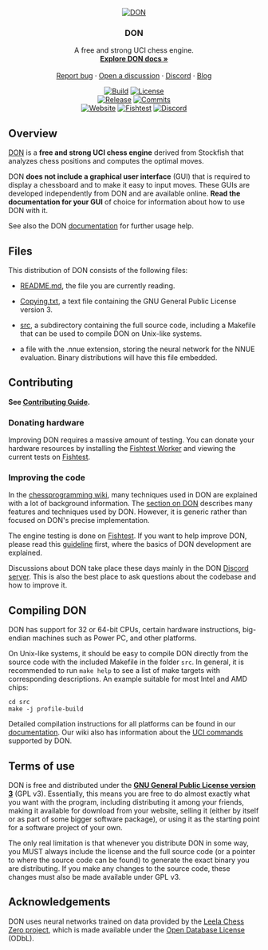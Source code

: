 <div align="center">

  [![DON][DON128-logo]][website-link]

  <h3>DON</h3>

  A free and strong UCI chess engine.
  <br>
  <strong>[Explore DON docs »][wiki-link]</strong>
  <br>
  <br>
  [Report bug][issue-link]
  ·
  [Open a discussion][discussions-link]
  ·
  [Discord][discord-link]
  ·
  [Blog][website-blog-link]

  [![Build][build-badge]][build-link]
  [![License][license-badge]][license-link]
  <br>
  [![Release][release-badge]][release-link]
  [![Commits][commits-badge]][commits-link]
  <br>
  [![Website][website-badge]][website-link]
  [![Fishtest][fishtest-badge]][fishtest-link]
  [![Discord][discord-badge]][discord-link]

</div>

## Overview

[DON][website-link] is a **free and strong UCI chess engine** derived from
Stockfish that analyzes chess positions and computes the optimal moves.

DON **does not include a graphical user interface** (GUI) that is required
to display a chessboard and to make it easy to input moves. These GUIs are
developed independently from DON and are available online. **Read the
documentation for your GUI** of choice for information about how to use
DON with it.

See also the DON [documentation][wiki-usage-link] for further usage help.

## Files

This distribution of DON consists of the following files:

  * [README.md][readme-link], the file you are currently reading.

  * [Copying.txt][license-link], a text file containing the GNU General Public
    License version 3.

  * [src][src-link], a subdirectory containing the full source code, including a
    Makefile that can be used to compile DON on Unix-like systems.

  * a file with the .nnue extension, storing the neural network for the NNUE
    evaluation. Binary distributions will have this file embedded.

## Contributing

__See [Contributing Guide](CONTRIBUTING.md).__

### Donating hardware

Improving DON requires a massive amount of testing. You can donate your
hardware resources by installing the [Fishtest Worker][worker-link] and viewing
the current tests on [Fishtest][fishtest-link].

### Improving the code

In the [chessprogramming wiki][programming-link], many techniques used in
DON are explained with a lot of background information.
The [section on DON][programmingsf-link] describes many features
and techniques used by DON. However, it is generic rather than
focused on DON's precise implementation.

The engine testing is done on [Fishtest][fishtest-link].
If you want to help improve DON, please read this [guideline][guideline-link]
first, where the basics of DON development are explained.

Discussions about DON take place these days mainly in the DON
[Discord server][discord-link]. This is also the best place to ask questions
about the codebase and how to improve it.

## Compiling DON

DON has support for 32 or 64-bit CPUs, certain hardware instructions,
big-endian machines such as Power PC, and other platforms.

On Unix-like systems, it should be easy to compile DON directly from the
source code with the included Makefile in the folder `src`. In general, it is
recommended to run `make help` to see a list of make targets with corresponding
descriptions. An example suitable for most Intel and AMD chips:

```
cd src
make -j profile-build
```

Detailed compilation instructions for all platforms can be found in our
[documentation][wiki-compile-link]. Our wiki also has information about
the [UCI commands][wiki-uci-link] supported by DON.

## Terms of use

DON is free and distributed under the
[**GNU General Public License version 3**][license-link] (GPL v3). Essentially,
this means you are free to do almost exactly what you want with the program,
including distributing it among your friends, making it available for download
from your website, selling it (either by itself or as part of some bigger
software package), or using it as the starting point for a software project of
your own.

The only real limitation is that whenever you distribute DON in some way,
you MUST always include the license and the full source code (or a pointer to
where the source code can be found) to generate the exact binary you are
distributing. If you make any changes to the source code, these changes must
also be made available under GPL v3.

## Acknowledgements

DON uses neural networks trained on data provided by the [Leela Chess Zero
project][lc0-data-link], which is made available under the [Open Database License][odbl-link] (ODbL).


[authors-link]:       https://github.com/ehsanrashid/DON/blob/master/AUTHORS
[build-link]:         https://github.com/ehsanrashid/DON/actions/workflows/don.yml
[commits-link]:       https://github.com/ehsanrashid/DON/commits/master
[discord-link]:       https://discord.gg/GWDRS3kU6R
[issue-link]:         https://github.com/ehsanrashid/DON/issues/new?assignees=&labels=&template=BUG-REPORT.yml
[discussions-link]:   https://github.com/ehsanrashid/DON/discussions/new
[fishtest-link]:      https://tests.donchess.org/tests
[guideline-link]:     https://github.com/ehsanrashid/DON/fishtest/wiki/Creating-my-first-test
[license-link]:       https://github.com/ehsanrashid/DON/blob/master/Copying.txt
[programming-link]:   https://www.chessprogramming.org/Main_Page
[programmingsf-link]: https://www.chessprogramming.org/DON
[readme-link]:        https://github.com/ehsanrashid/DON/blob/master/README.md
[release-link]:       https://github.com/ehsanrashid/DON/releases/latest
[src-link]:           https://github.com/ehsanrashid/DON/tree/master/src
[don128-logo]:        https://donchess.org/images/logo/icon_128x128.png
[uci-link]:           https://backscattering.de/chess/uci/
[website-link]:       https://donchess.org
[website-blog-link]:  https://donchess.org/blog/
[wiki-link]:          https://github.com/ehsanrashid/DON/wiki
[wiki-compile-link]:  https://github.com/ehsanrashid/DON/wiki/Compiling-from-source
[wiki-uci-link]:      https://github.com/ehsanrashid/DON/wiki/UCI-&-Commands
[wiki-usage-link]:    https://github.com/ehsanrashid/DON/wiki/Download-and-usage
[worker-link]:        https://github.com/ehsanrashid/DON/fishtest/wiki/Running-the-worker
[lc0-data-link]:      https://storage.lczero.org/files/training_data
[odbl-link]:          https://opendatacommons.org/licenses/odbl/odbl-10.txt

[build-badge]:        https://img.shields.io/github/actions/workflow/status/official-don/DON/don.yml?branch=master&style=for-the-badge&label=don&logo=github
[commits-badge]:      https://img.shields.io/github/commits-since/official-don/DON/latest?style=for-the-badge
[discord-badge]:      https://img.shields.io/discord/435943710472011776?style=for-the-badge&label=discord&logo=Discord
[fishtest-badge]:     https://img.shields.io/website?style=for-the-badge&down_color=red&down_message=Offline&label=Fishtest&up_color=success&up_message=Online&url=https%3A%2F%2Ftests.donchess.org%2Ftests%2Ffinished
[license-badge]:      https://img.shields.io/github/license/official-don/DON?style=for-the-badge&label=license&color=success
[release-badge]:      https://img.shields.io/github/v/release/official-don/DON?style=for-the-badge&label=official%20release
[website-badge]:      https://img.shields.io/website?style=for-the-badge&down_color=red&down_message=Offline&label=website&up_color=success&up_message=Online&url=https%3A%2F%2Fdonchess.org
